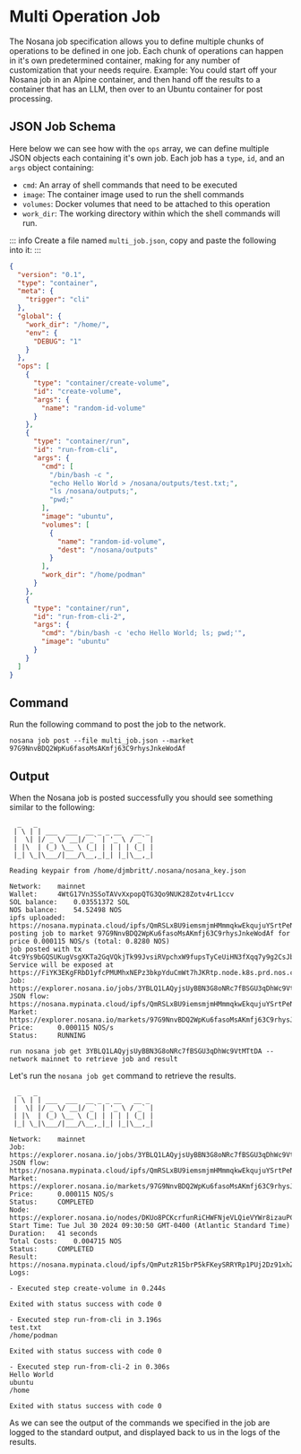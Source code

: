 # Multi Operation Job

The Nosana job specification allows you to define multiple chunks of operations to be defined in one job.
Each chunk of operations can happen in it's own predetermined container, making for any number of customization that your needs require.
Example: You could start off your Nosana job in an Alpine container, and then hand off the results to a container that has an LLM, then over to an Ubuntu container for post processing.

## JSON Job Schema

Here below we can see how with the `ops` array, we can define multiple JSON objects each containing it's own job.
Each job has a `type`, `id`, and an `args` object containing:
- `cmd`: An array of shell commands that need to be executed
- `image`: The container image used to run the shell commands
- `volumes`: Docker volumes that need to be attached to this operation
- `work_dir`: The working directory within which the shell commands will run.

::: info
Create a file named `multi_job.json`, copy and paste the following into it:
:::

```json
{
  "version": "0.1",
  "type": "container",
  "meta": {
    "trigger": "cli"
  },
  "global": {
    "work_dir": "/home/",
    "env": {
      "DEBUG": "1"
    }
  },
  "ops": [
    {
      "type": "container/create-volume",
      "id": "create-volume",
      "args": {
        "name": "random-id-volume"
      }
    },
    {
      "type": "container/run",
      "id": "run-from-cli",
      "args": {
        "cmd": [
          "/bin/bash -c ",
          "echo Hello World > /nosana/outputs/test.txt;",
          "ls /nosana/outputs;",
          "pwd;"
        ],
        "image": "ubuntu",
        "volumes": [
          {
            "name": "random-id-volume",
            "dest": "/nosana/outputs"
          }
        ],
        "work_dir": "/home/podman"
      }
    },
    {
      "type": "container/run",
      "id": "run-from-cli-2",
      "args": {
        "cmd": "/bin/bash -c 'echo Hello World; ls; pwd;'",
        "image": "ubuntu"
      }
    }
  ]
}
```

## Command

Run the following command to post the job to the network.

```sh:no-line-numbers
nosana job post --file multi_job.json --market 97G9NnvBDQ2WpKu6fasoMsAKmfj63C9rhysJnkeWodAf
```

## Output

When the Nosana job is posted successfully you should see something similar to the following:

```sh:no-line-numbers
  _   _
 | \ | | ___  ___  __ _ _ __   __ _
 |  \| |/ _ \/ __|/ _` | '_ \ / _` |
 | |\  | (_) \__ \ (_| | | | | (_| |
 |_| \_|\___/|___/\__,_|_| |_|\__,_|

Reading keypair from /home/djmbritt/.nosana/nosana_key.json

Network:	mainnet
Wallet:		4WtG17Vn3SSoTAVvXxpopQTG3Qo9NUK28Zotv4rL1ccv
SOL balance:	0.03551372 SOL
NOS balance:	54.52498 NOS
ipfs uploaded:	https://nosana.mypinata.cloud/ipfs/QmRSLxBU9iemsmjmHMmmqkwEkqujuYSrtPeNYqoNRGmmxT
posting job to market 97G9NnvBDQ2WpKu6fasoMsAKmfj63C9rhysJnkeWodAf for price 0.000115 NOS/s (total: 0.8280 NOS)
job posted with tx 4tc9Ys9bGQSUKugVsgXKTa2GqVQkjTk99JvsiRVpchxW9fupsTyCeUiHN3fXqq7y9g2CsJbSkx6gZjtDiPEY2gs2!
Service will be exposed at https://FiYK3EKgFRbD1yfcPMUMhxNEPz3bkpYduCmWt7hJKRtp.node.k8s.prd.nos.ci
Job:		https://explorer.nosana.io/jobs/3YBLQ1LAQyjsUyBBN3G8oNRc7fBSGU3qDhWc9VtMTtDA
JSON flow:	https://nosana.mypinata.cloud/ipfs/QmRSLxBU9iemsmjmHMmmqkwEkqujuYSrtPeNYqoNRGmmxT
Market:		https://explorer.nosana.io/markets/97G9NnvBDQ2WpKu6fasoMsAKmfj63C9rhysJnkeWodAf
Price:		0.000115 NOS/s
Status:		RUNNING

run nosana job get 3YBLQ1LAQyjsUyBBN3G8oNRc7fBSGU3qDhWc9VtMTtDA --network mainnet to retrieve job and result
```

Let's run the `nosana job get` command to retrieve the results.

```sh:no-line-numbers
  _   _
 | \ | | ___  ___  __ _ _ __   __ _
 |  \| |/ _ \/ __|/ _` | '_ \ / _` |
 | |\  | (_) \__ \ (_| | | | | (_| |
 |_| \_|\___/|___/\__,_|_| |_|\__,_|

Network:	mainnet
Job:		https://explorer.nosana.io/jobs/3YBLQ1LAQyjsUyBBN3G8oNRc7fBSGU3qDhWc9VtMTtDA
JSON flow:	https://nosana.mypinata.cloud/ipfs/QmRSLxBU9iemsmjmHMmmqkwEkqujuYSrtPeNYqoNRGmmxT
Market:		https://explorer.nosana.io/markets/97G9NnvBDQ2WpKu6fasoMsAKmfj63C9rhysJnkeWodAf
Price:		0.000115 NOS/s
Status:		COMPLETED
Node:		https://explorer.nosana.io/nodes/DKUo8PCKcrfunRiCHWFNjeVLQieVYWr8izauPCFm8BVv
Start Time:	Tue Jul 30 2024 09:30:50 GMT-0400 (Atlantic Standard Time)
Duration:	41 seconds
Total Costs:	0.004715 NOS
Status:		COMPLETED
Result:		https://nosana.mypinata.cloud/ipfs/QmPutzR15brP5kFKeySRRYRp1PUj2Dz91xhZS9dkP7yjGo
Logs:

- Executed step create-volume in 0.244s

Exited with status success with code 0

- Executed step run-from-cli in 3.196s
test.txt
/home/podman

Exited with status success with code 0

- Executed step run-from-cli-2 in 0.306s
Hello World
ubuntu
/home

Exited with status success with code 0
```
As we can see the output of the commands we specified in the job are logged to the standard output, and displayed back to us in the logs of the results.
